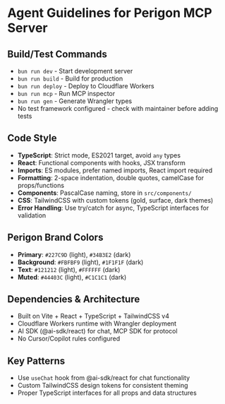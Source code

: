 # Agent Guidelines for Perigon MCP Server

## Build/Test Commands
- `bun run dev` - Start development server
- `bun run build` - Build for production  
- `bun run deploy` - Deploy to Cloudflare Workers
- `bun run mcp` - Run MCP inspector
- `bun run gen` - Generate Wrangler types
- No test framework configured - check with maintainer before adding tests

## Code Style
- **TypeScript**: Strict mode, ES2021 target, avoid `any` types
- **React**: Functional components with hooks, JSX transform
- **Imports**: ES modules, prefer named imports, React import required
- **Formatting**: 2-space indentation, double quotes, camelCase for props/functions
- **Components**: PascalCase naming, store in `src/components/`
- **CSS**: TailwindCSS with custom tokens (gold, surface, dark themes)
- **Error Handling**: Use try/catch for async, TypeScript interfaces for validation

## Perigon Brand Colors
- **Primary**: `#227C9D` (light), `#34B3E2` (dark)
- **Background**: `#FBFBF9` (light), `#1F1F1F` (dark)
- **Text**: `#121212` (light), `#FFFFFF` (dark)
- **Muted**: `#44403C` (light), `#C1C1C1` (dark)

## Dependencies & Architecture
- Built on Vite + React + TypeScript + TailwindCSS v4
- Cloudflare Workers runtime with Wrangler deployment
- AI SDK (@ai-sdk/react) for chat, MCP SDK for protocol
- No Cursor/Copilot rules configured

## Key Patterns
- Use `useChat` hook from @ai-sdk/react for chat functionality
- Custom TailwindCSS design tokens for consistent theming
- Proper TypeScript interfaces for all props and data structures